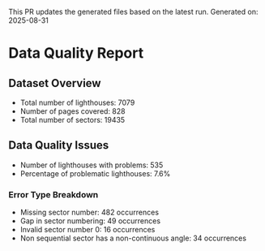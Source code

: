 This PR updates the generated files based on the latest run.
Generated on: 2025-08-31

# Data Quality Report

## Dataset Overview
- Total number of lighthouses: 7079
- Number of pages covered: 828
- Total number of sectors: 19435

## Data Quality Issues
- Number of lighthouses with problems: 535
- Percentage of problematic lighthouses: 7.6%

### Error Type Breakdown
- Missing sector number: 482 occurrences
- Gap in sector numbering: 49 occurrences
- Invalid sector number 0: 16 occurrences
- Non sequential sector has a non-continuous angle: 34 occurrences

